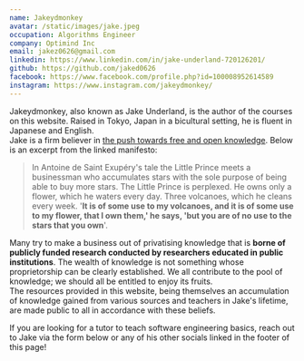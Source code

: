 ```yaml
---
name: Jakeydmonkey
avatar: /static/images/jake.jpeg
occupation: Algorithms Engineer
company: Optimind Inc
email: jakez0626@gmail.com
linkedin: https://www.linkedin.com/in/jake-underland-720126201/
github: https://github.com/jaked0626
facebook: https://www.facebook.com/profile.php?id=100008952614589
instagram: https://www.instagram.com/jakeydmonkey/
---
```


Jakeydmonkey, also known as Jake Underland, is the author of the courses on this website. Raised in Tokyo, Japan in a bicultural setting, he is fluent in Japanese and English.  
Jake is a firm believer in [the push towards free and open knowledge](https://custodians.online/). Below is an excerpt from the linked manifesto: 
> In Antoine de Saint Exupéry's tale the Little Prince meets a businessman who accumulates stars with the sole purpose of being able to buy more stars. The Little Prince is perplexed. He owns only a flower, which he waters every day. Three volcanoes, which he cleans every week. '**It is of some use to my volcanoes, and it is of some use to my flower, that I own them,' he says, 'but you are of no use to the stars that you own**'.   

Many try to make a business out of privatising knowledge that is **borne of publicly funded research conducted by researchers educated in public institutions**. The wealth of knowledge is not something whose proprietorship can be clearly established. We all contribute to the pool of knowledge; we should all be entitled to enjoy its fruits.  
The resources provided in this website, being themselves an accumulation of knowledge gained from various sources and teachers in Jake's lifetime, are made public to all in accordance with these beliefs.  

If you are looking for a tutor to teach software engineering basics, reach out to Jake via the form below or any of his other socials linked in the footer of this page! 